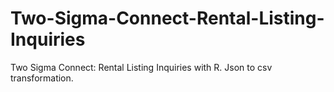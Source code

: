 # Two-Sigma-Connect-Rental-Listing-Inquiries
Two Sigma Connect: Rental Listing Inquiries with R. Json to csv transformation.
